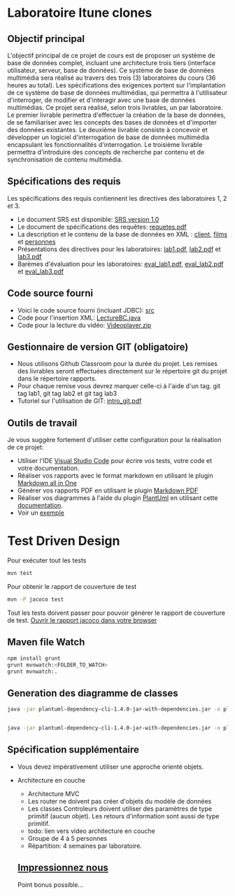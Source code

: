 # Laboratoire Itune clones
## Objectif principal

L'objectif principal de ce projet de cours est de proposer un système de base de données complet, incluant une architecture trois tiers (interface utilisateur, serveur, base de données). Ce système de base de données multimédia sera réalisé au travers des trois (3) laboratoires du cours (36 heures au total). Les spécifications des exigences portent sur l'implantation de ce système de base de données multimédias, qui permettra à l'utilisateur d'interroger, de modifier et d'interagir avec une base de données multimédias. Ce projet sera réalisé, selon trois livrables, un par laboratoire. Le premier livrable permettra d'effectuer la création de la base de données, de se familiariser avec les concepts des bases de données et d'importer des données existantes. Le deuxième livrable consiste à concevoir et développer un logiciel d'interrogation de base de données multimédia encapsulant les fonctionnalités d'interrogation. Le troisième livrable permettra d'introduire des concepts de recherche par contenu et de synchronisation de contenu multimédia.

## Spécifications des requis

Les spécifications des requis contiennent les directives des laboratoires 1, 2 et 3.

-  Le document SRS est disponible: [SRS version 1.0](doc/exigences/SRS.pdf)
- Le document de spécifications des requêtes: [requetes.pdf](doc/exigences/requetes.pdf)
- La description et le contenu de la base de données en XML : [client](data/clients_utf8.xml), [films](data/films_utf8.xml) et [personnes](data/personnes_utf8.xml)
- Présentations des directives pour les laboratoires: [lab1.pdf](doc/exigences/lab1.pdf), [lab2.pdf](doc/exigences/lab2.pdf) et  [lab3.pdf](doc/exigences/lab3.pdf)
- Barèmes d'évaluation pour les laboratoires: [eval_lab1.pdf](doc/exigences/eval_lab1.pdf), [eval_lab2.pdf](doc/exigences/eval_lab2.pdf) et [eval_lab3.pdf](doc/exigences/eval_lab3.pdf)

## Code source fourni

- Voici le code source fourni (incluant JDBC): [src](src)
- Code pour l'insertion XML: [LectureBC.java](src/lecture/LectureBD.java)
- Code pour la lecture du vidéo: [Videoplayer.zip](https://cours.etsmtl.ca/gti660/private/labos/videoplayer.zip)

## Gestionnaire de version GIT (obligatoire)

- Nous utilisons Github Classroom pour la durée du projet. Les remises des livrables seront effectuées directement sur le répertoire git du projet dans le répertoire rapports.
- Pour chaque remise vous devrez marquer celle-ci à l'aide d'un tag. git tag lab1, git tag lab2 et git tag lab3
- Tutoriel sur l'utilisation de GIT: [intro_git.pdf](https://cours.etsmtl.ca/gti660/private/labos/intro_git.pdf)

## Outils de travail
Je vous suggère fortement d'utiliser cette configuration pour la réalisation de ce projet:
- Utiliser l'IDE [Visual Studio Code](https://code.visualstudio.com/docs/languages/java) pour écrire vos tests, votre code et votre documentation.
- Réaliser vos rapports avec le format markdown en utilisant le plugin [Markdown all in One](https://marketplace.visualstudio.com/items?itemName=yzhang.markdown-all-in-one)
- Générer vos rapports PDF en utilisant le plugin [Markdown PDF](https://marketplace.visualstudio.com/items?itemName=yzane.markdown-pdf)
- Réaliser vos diagrammes à l'aide du plugin [PlantUml](https://marketplace.visualstudio.com/items?itemName=jebbs.plantuml) en utilisant cette [documentation](https://plantuml.com/fr/).
- Voir un [exemple](doc/rapports/exemple/exemple.md)

# Test Driven Design

Pour exécuter tout les tests
```bash
mvn test 
```

Pour obtenir le rapport de couverture de test
```bash
mvn -P jacoco test
```
Tout les tests doivent passer pour pouvoir générer le rapport de couverture de test.
[Ouvrir le rapport jacoco dans votre browser](./target/jacoco/site/../../site/jacoco/index.html)


## Maven file Watch
```bash
npm install grunt
grunt mvnwatch:<FOLDER_TO_WATCH>
grunt mvnwatch:.
```

## Generation des diagramme de classes
```bash
java -jar plantuml-dependency-cli-1.4.0-jar-with-dependencies.jar -o plantuml.puml -b . -i **/*.java -e **/*Test*.jva -dn .*Test.* -v


java -jar plantuml-dependency-cli-1.4.0-jar-with-dependencies.jar -o plantuml-framework-graphed2.puml -b . -i ./src/main/java/Framework/**/*.java -e **/*Test*.jva -dn .*Test.* -v
```

## Spécification supplémentaire
- Vous devez impérativement utiliser une approche orienté objets.

- Architecture en couche
  - Architecture MVC
  - Les router ne doivent pas créer d'objets du modèle de données
  - Les classes Controleurs doivent utiliser des paramètres de type primitif (aucun objet). Les retours d'information sont aussi de type primitif. 
  - todo: lien vers video architecture en couche
  - Groupe de 4 à 5 personnes
  - Répartition: 4 semaines par laboratoire.
  

  ## [Impressionnez nous](doc/exigences/impressionnnez-nou.md)
  Point bonus possible...